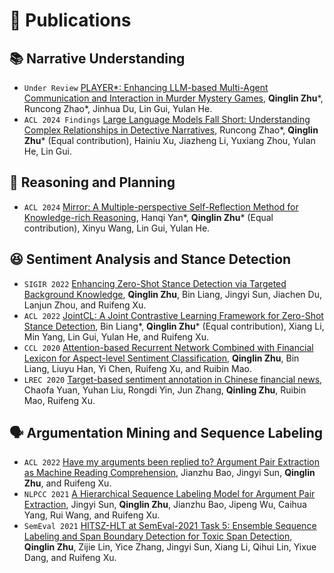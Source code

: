 
# 📝 Publications 
## 📚 Narrative Understanding
- ``Under Review`` [PLAYER*: Enhancing LLM-based Multi-Agent Communication and Interaction in Murder Mystery Games](https://arxiv.org/abs/2404.17662), **Qinglin Zhu**\*, Runcong Zhao\*, Jinhua Du, Lin Gui, Yulan He.
- ``ACL 2024 Findings`` [Large Language Models Fall Short: Understanding Complex Relationships in Detective Narratives](https://arxiv.org/abs/2402.11051), Runcong Zhao\*, **Qinglin Zhu**\* (Equal contribution), Hainiu Xu, Jiazheng Li, Yuxiang Zhou, Yulan He, Lin Gui.

## 🤔 Reasoning and Planning
- ``ACL 2024`` [Mirror: A Multiple-perspective Self-Reflection Method for Knowledge-rich Reasoning](https://arxiv.org/abs/2402.14963), Hanqi Yan\*, **Qinglin Zhu**\* (Equal contribution), Xinyu Wang, Lin Gui, Yulan He.


## 😆 Sentiment Analysis and Stance Detection
- ``SIGIR 2022`` [Enhancing Zero-Shot Stance Detection via Targeted Background Knowledge](https://dl.acm.org/doi/10.1145/3477495.3531807), **Qinglin Zhu**, Bin Liang, Jingyi Sun, Jiachen Du, Lanjun Zhou, and Ruifeng Xu.
- ``ACL 2022`` [JointCL: A Joint Contrastive Learning Framework for Zero-Shot Stance Detection](https://aclanthology.org/2022.acl-long.7/), Bin Liang\*, **Qinglin Zhu**\* (Equal contribution), Xiang Li, Min Yang, Lin Gui, Yulan He, and Ruifeng Xu.
- ``CCL 2020`` [Attention-based Recurrent Network Combined with Financial Lexicon for Aspect-level Sentiment Classification](https://aclanthology.org/2020.ccl-1.63/), **Qinglin Zhu**, Bin Liang, Liuyu Han, Yi Chen, Ruifeng Xu, and Ruibin Mao.
- ``LREC 2020`` [Target-based sentiment annotation in Chinese financial news](https://aclanthology.org/2020.lrec-1.620/#:~:text=The%20clause%20reflecting%20the%20profitability,expression%20for%20determining%20the%20polarity.), Chaofa Yuan, Yuhan Liu, Rongdi Yin, Jun Zhang, **Qinling Zhu**, Ruibin Mao, Ruifeng Xu.


## 🗣️ Argumentation Mining and Sequence Labeling
- ``ACL 2022`` [Have my arguments been replied to? Argument Pair Extraction as Machine Reading Comprehension](https://aclanthology.org/2022.acl-short.4/), Jianzhu Bao, Jingyi Sun, **Qinglin Zhu**, and Ruifeng Xu.
- ``NLPCC 2021`` [A Hierarchical Sequence Labeling Model for Argument Pair Extraction](https://link.springer.com/chapter/10.1007/978-3-030-88483-3_38), Jingyi Sun, **Qinglin Zhu**, Jianzhu Bao, Jipeng Wu, Caihua Yang, Rui Wang, and Ruifeng Xu.
- ``SemEval 2021`` [HITSZ-HLT at SemEval-2021 Task 5: Ensemble Sequence Labeling and Span Boundary Detection for Toxic Span Detection](https://aclanthology.org/2021.semeval-1.63/), **Qinglin Zhu**, Zijie Lin, Yice Zhang, Jingyi Sun, Xiang Li, Qihui Lin, Yixue Dang, and Ruifeng Xu.
